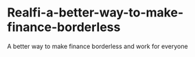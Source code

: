# Realfi-a-better-way-to-make-finance-borderless
A better way to make finance borderless and work for everyone
